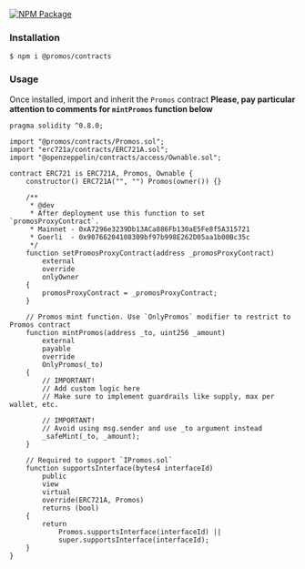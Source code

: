 [![NPM Package](https://img.shields.io/npm/v/@promos/contracts.svg)](https://www.npmjs.org/package/@promos/contracts)

### Installation

```console
$ npm i @promos/contracts
```

### Usage

Once installed, import and inherit the `Promos` contract
**Please, pay particular attention to comments for `mintPromos` function below**

```solidity
pragma solidity ^0.8.0;

import "@promos/contracts/Promos.sol";
import "erc721a/contracts/ERC721A.sol";
import "@openzeppelin/contracts/access/Ownable.sol";

contract ERC721 is ERC721A, Promos, Ownable {
    constructor() ERC721A("", "") Promos(owner()) {}

    /**
     * @dev 
     * After deployment use this function to set `promosProxyContract`. 
     * Mainnet - 0xA7296e3239Db13ACa886Fb130aE5Fe8f5A315721 
     * Goerli  - 0x90766204108309bf97b998E262D05aa1b00Bc35c
     */
    function setPromosProxyContract(address _promosProxyContract)
        external
        override
        onlyOwner
    {
        promosProxyContract = _promosProxyContract;
    }

    // Promos mint function. Use `OnlyPromos` modifier to restrict to Promos contract
    function mintPromos(address _to, uint256 _amount)
        external
        payable
        override
        OnlyPromos(_to)
    {
        // IMPORTANT!
        // Add custom logic here
        // Make sure to implement guardrails like supply, max per wallet, etc.

        // IMPORTANT! 
        // Avoid using msg.sender and use _to argument instead
        _safeMint(_to, _amount);
    }

    // Required to support `IPromos.sol`
    function supportsInterface(bytes4 interfaceId)
        public
        view
        virtual
        override(ERC721A, Promos)
        returns (bool)
    {
        return
            Promos.supportsInterface(interfaceId) ||
            super.supportsInterface(interfaceId);
    }
}
```
